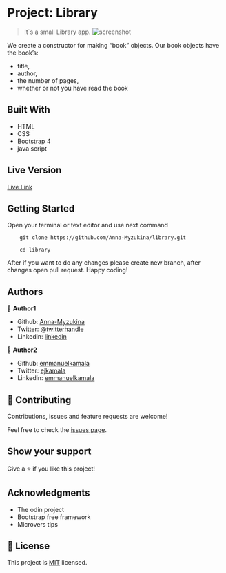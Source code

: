 # Project: Library

> It`s a small Library app.
![screenshot](./app_screenshot.png)

We create a constructor for making “book” objects. Our book objects have the book’s:
* title, 
* author, 
* the number of pages, 
* whether or not you have read the book

## Built With

- HTML
- CSS
- Bootstrap 4
- java script

## Live Version

[Live Link](https://anna-myzukina.github.io/library/)


## Getting Started

Open your terminal or text editor and use next command

        git clone https://github.com/Anna-Myzukina/library.git

        cd library

After if you want to do any changes please create new branch, after changes open pull request.
Happy coding! 



## Authors

👤 **Author1**

- Github: [Anna-Myzukina](https://github.com/Anna-Myzukina)
- Twitter: [@twitterhandle](https://twitter.com/AnnaMuzykina)
- Linkedin: [linkedin](https://www.linkedin.com/in/ann-muzykina/)

👤 **Author2**

- Github: [emmanuelkamala](https://github.com/emmanuelkamala)
- Twitter: [ejkamala](https://twitter.com/ejkamala)
- Linkedin: [emmanuelkamala](https://linkedin.com/emmanuelkamala)

## 🤝 Contributing

Contributions, issues and feature requests are welcome!

Feel free to check the [issues page](issues/).

## Show your support

Give a ⭐️ if you like this project!

## Acknowledgments

- The odin project
- Bootstrap free framework
- Microvers tips

## 📝 License

This project is [MIT](lic.url) licensed.